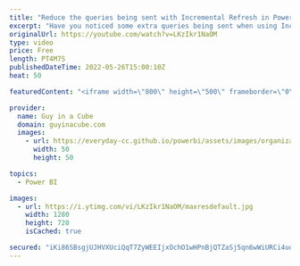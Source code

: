 ```yaml
---
title: "Reduce the queries being sent with Incremental Refresh in Power BI!"
excerpt: "Have you noticed some extra queries being sent when using Incremental Refresh in Power BI? Patrick explains why this could happen and a potential workaround.  Privacy Levels:  https://docs.microsoft.com/power-bi/enterprise/desktop-privacy-levels  📢 Become a member: https://guyinacu.be/membership"
originalUrl: https://youtube.com/watch?v=LKzIkr1NaOM
type: video
price: Free
length: PT4M7S
publishedDateTime: 2022-05-26T15:00:10Z
heat: 50

featuredContent: "<iframe width=\"800\" height=\"500\" frameborder=\"0\" src=\"https://www.youtube.com/embed/LKzIkr1NaOM\" allow=\"accelerometer; autoplay; encrypted-media; gyroscope; picture-in-picture\" allowfullscreen></iframe>"

provider:
  name: Guy in a Cube
  domain: guyinacube.com
  images:
    - url: https://everyday-cc.github.io/powerbi/assets/images/organizations/guyinacube.com-50x50.jpg
      width: 50
      height: 50

topics:
  - Power BI

images:
  - url: https://i.ytimg.com/vi/LKzIkr1NaOM/maxresdefault.jpg
    width: 1280
    height: 720
    isCached: true

secured: "iKi86SBsgjUJHVXUciQqT7ZyWEEIjxOchO1wHPnBjQTZaSj5qn6wWiURCi4uoXH/LHG8BJuLcplfnmj929J6ua1cwrj0YPi6RvF8PX7ZJfiFuDp/E0cKnmelh5XzSgiX72csrkgzbvRHN9oK4vxqNfvJ79/oZyfR1d7tqt5hpnTjXweeS8rKBH0L9A2wk6cMZAF6i5Q+aZg2fsiZrwMgSKNWcE9aV9PdG5DuaF9ZxlyQ8RoG1nXk5adyIpXZ4UtQkwlfOSnsQPtEhPMhvZ1P3I8Xh/HE+6NsGaLe+MSjt9bAnWuwBN+ISoinsA6U4T8PuixITc1KLqR9ess7aBe5htJU2xzVdW4JOVZmVXcpuFCfTSPsHJisskDZdVyev+1QKIc+VVT5WG3FUghJpDFsjq/Vn0NQyDIoJE/3ZzFN6yM=;RSyXyIPDSbvr1KJpFFoVdg=="
---
```


